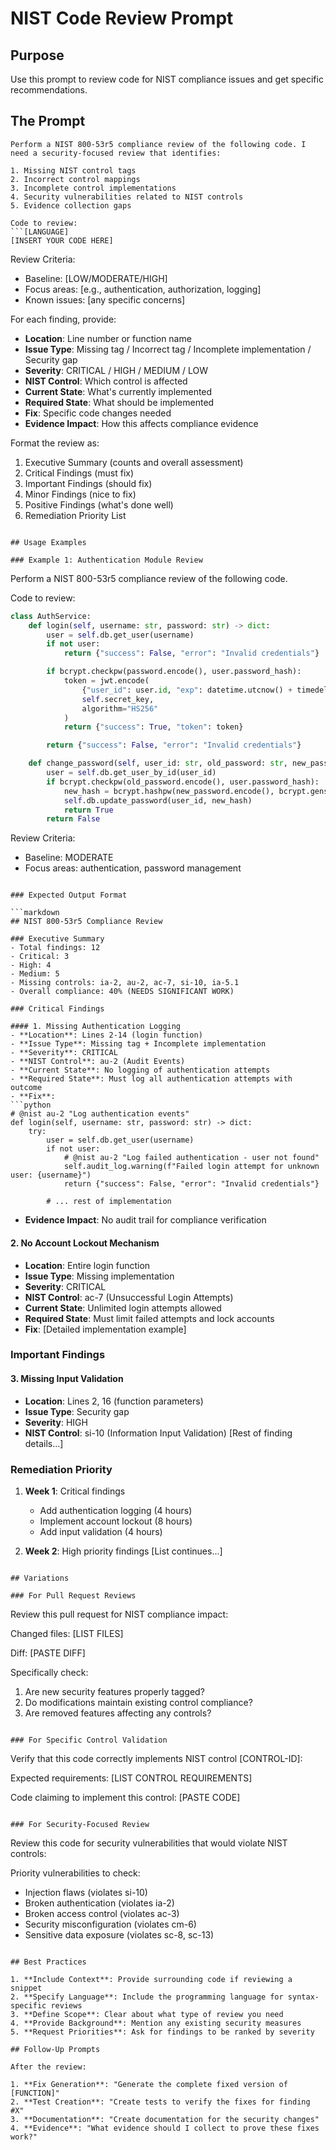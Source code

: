 # NIST Code Review Prompt

## Purpose

Use this prompt to review code for NIST compliance issues and get specific recommendations.

## The Prompt

```
Perform a NIST 800-53r5 compliance review of the following code. I need a security-focused review that identifies:

1. Missing NIST control tags
2. Incorrect control mappings
3. Incomplete control implementations
4. Security vulnerabilities related to NIST controls
5. Evidence collection gaps

Code to review:
```[LANGUAGE]
[INSERT YOUR CODE HERE]
```

Review Criteria:

- Baseline: [LOW/MODERATE/HIGH]
- Focus areas: [e.g., authentication, authorization, logging]
- Known issues: [any specific concerns]

For each finding, provide:

- **Location**: Line number or function name
- **Issue Type**: Missing tag / Incorrect tag / Incomplete implementation / Security gap
- **Severity**: CRITICAL / HIGH / MEDIUM / LOW
- **NIST Control**: Which control is affected
- **Current State**: What's currently implemented
- **Required State**: What should be implemented
- **Fix**: Specific code changes needed
- **Evidence Impact**: How this affects compliance evidence

Format the review as:

1. Executive Summary (counts and overall assessment)
2. Critical Findings (must fix)
3. Important Findings (should fix)
4. Minor Findings (nice to fix)
5. Positive Findings (what's done well)
6. Remediation Priority List

```

## Usage Examples

### Example 1: Authentication Module Review
```

Perform a NIST 800-53r5 compliance review of the following code.

Code to review:

```python
class AuthService:
    def login(self, username: str, password: str) -> dict:
        user = self.db.get_user(username)
        if not user:
            return {"success": False, "error": "Invalid credentials"}

        if bcrypt.checkpw(password.encode(), user.password_hash):
            token = jwt.encode(
                {"user_id": user.id, "exp": datetime.utcnow() + timedelta(hours=1)},
                self.secret_key,
                algorithm="HS256"
            )
            return {"success": True, "token": token}

        return {"success": False, "error": "Invalid credentials"}

    def change_password(self, user_id: str, old_password: str, new_password: str):
        user = self.db.get_user_by_id(user_id)
        if bcrypt.checkpw(old_password.encode(), user.password_hash):
            new_hash = bcrypt.hashpw(new_password.encode(), bcrypt.gensalt())
            self.db.update_password(user_id, new_hash)
            return True
        return False
```

Review Criteria:

- Baseline: MODERATE
- Focus areas: authentication, password management

```

### Expected Output Format

```markdown
## NIST 800-53r5 Compliance Review

### Executive Summary
- Total findings: 12
- Critical: 3
- High: 4
- Medium: 5
- Missing controls: ia-2, au-2, ac-7, si-10, ia-5.1
- Overall compliance: 40% (NEEDS SIGNIFICANT WORK)

### Critical Findings

#### 1. Missing Authentication Logging
- **Location**: Lines 2-14 (login function)
- **Issue Type**: Missing tag + Incomplete implementation
- **Severity**: CRITICAL
- **NIST Control**: au-2 (Audit Events)
- **Current State**: No logging of authentication attempts
- **Required State**: Must log all authentication attempts with outcome
- **Fix**:
```python
# @nist au-2 "Log authentication events"
def login(self, username: str, password: str) -> dict:
    try:
        user = self.db.get_user(username)
        if not user:
            # @nist au-2 "Log failed authentication - user not found"
            self.audit_log.warning(f"Failed login attempt for unknown user: {username}")
            return {"success": False, "error": "Invalid credentials"}

        # ... rest of implementation
```

- **Evidence Impact**: No audit trail for compliance verification

#### 2. No Account Lockout Mechanism

- **Location**: Entire login function
- **Issue Type**: Missing implementation
- **Severity**: CRITICAL
- **NIST Control**: ac-7 (Unsuccessful Login Attempts)
- **Current State**: Unlimited login attempts allowed
- **Required State**: Must limit failed attempts and lock accounts
- **Fix**: [Detailed implementation example]

### Important Findings

#### 3. Missing Input Validation

- **Location**: Lines 2, 16 (function parameters)
- **Issue Type**: Security gap
- **Severity**: HIGH
- **NIST Control**: si-10 (Information Input Validation)
[Rest of finding details...]

### Remediation Priority

1. **Week 1**: Critical findings
   - Add authentication logging (4 hours)
   - Implement account lockout (8 hours)
   - Add input validation (4 hours)

2. **Week 2**: High priority findings
   [List continues...]

```

## Variations

### For Pull Request Reviews
```

Review this pull request for NIST compliance impact:

Changed files:
[LIST FILES]

Diff:
[PASTE DIFF]

Specifically check:

1. Are new security features properly tagged?
2. Do modifications maintain existing control compliance?
3. Are removed features affecting any controls?

```

### For Specific Control Validation
```

Verify that this code correctly implements NIST control [CONTROL-ID]:

Expected requirements:
[LIST CONTROL REQUIREMENTS]

Code claiming to implement this control:
[PASTE CODE]

```

### For Security-Focused Review
```

Review this code for security vulnerabilities that would violate NIST controls:

Priority vulnerabilities to check:

- Injection flaws (violates si-10)
- Broken authentication (violates ia-2)
- Broken access control (violates ac-3)
- Security misconfiguration (violates cm-6)
- Sensitive data exposure (violates sc-8, sc-13)

```

## Best Practices

1. **Include Context**: Provide surrounding code if reviewing a snippet
2. **Specify Language**: Include the programming language for syntax-specific reviews
3. **Define Scope**: Clear about what type of review you need
4. **Provide Background**: Mention any existing security measures
5. **Request Priorities**: Ask for findings to be ranked by severity

## Follow-Up Prompts

After the review:

1. **Fix Generation**: "Generate the complete fixed version of [FUNCTION]"
2. **Test Creation**: "Create tests to verify the fixes for finding #X"
3. **Documentation**: "Create documentation for the security changes"
4. **Evidence**: "What evidence should I collect to prove these fixes work?"
